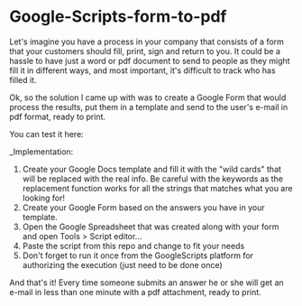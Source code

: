 # Google-Scripts-form-to-pdf

Let's imagine you have a process in your company that consists of a form that your customers should fill, print, sign and return to you. It could be a hassle to have just a word or pdf document to send to people as they might fill it in different ways, and most important, it's difficult to track who has filled it.

Ok, so the solution I came up with was to create a Google Form that would process the results, put them in a template and send to the user's e-mail in pdf format, ready to print.

You can test it here: <ADD LINK LATER>

_Implementation:

1. Create your Google Docs template and fill it with the "wild cards" that will be replaced with the real info. Be careful with the keywords as the replacement function works for all the strings that matches what you are looking for!
2. Create your Google Form based on the answers you have in your template.
3. Open the Google Spreadsheet that was created along with your form and open Tools > Script editor...
4. Paste the script from this repo and change to fit your needs
5. Don't forget to run it once from the GoogleScripts platform for authorizing the execution (just need to be done once)

And that's it! Every time someone submits an answer he or she will get an e-mail in less than one minute with a pdf attachment, ready to print.
